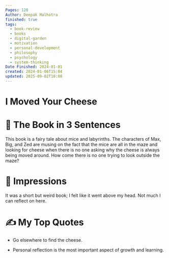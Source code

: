 ```yaml
---
Pages: 120
Author: Deepak Malhotra
finished: true
tags:
  - book-review
  - books
  - digital-garden
  - motivation
  - personal-development
  - philosophy
  - psychology
  - system-thinking
Date Finished: 2024-01-01
created: 2024-01-06T15:04
updated: 2025-09-02T10:08
---
```

# I Moved Your Cheese


# 🚀 The Book in 3 Sentences
This book is a fairy tale about mice and labyrinths. The characters of Max, Big, and Zed are musing on the fact that the mice are all in the maze and looking for cheese when there is no one asking why the cheese is always being moved around. 
How come there is no one trying to look outside the maze? 

# 🎨 Impressions
It was a short but weird book; I felt like it went above my head. Not much I can reflect on here. 


# ✍️ My Top  Quotes

-  Go elsewhere to find the cheese.
 
- Personal reflection is the most important aspect of growth and learning.
 
